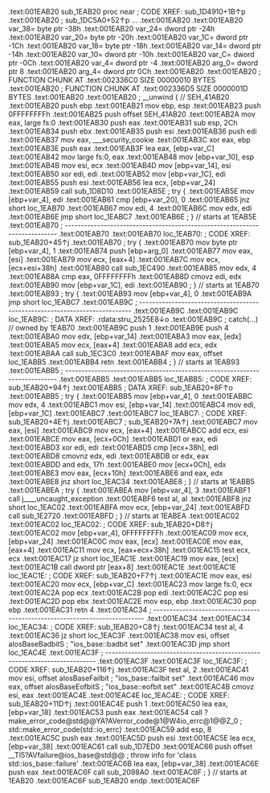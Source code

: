 .text:001EAB20 sub_1EAB20 proc near                    ; CODE XREF: sub_1D4910+1B↑p
.text:001EAB20                                         ; sub_1DC5A0+52↑p ...
.text:001EAB20
.text:001EAB20 var_38= byte ptr -38h
.text:001EAB20 var_24= dword ptr -24h
.text:001EAB20 var_20= byte ptr -20h
.text:001EAB20 var_1C= dword ptr -1Ch
.text:001EAB20 var_18= byte ptr -18h
.text:001EAB20 var_14= dword ptr -14h
.text:001EAB20 var_10= dword ptr -10h
.text:001EAB20 var_C= dword ptr -0Ch
.text:001EAB20 var_4= dword ptr -4
.text:001EAB20 arg_0= dword ptr  8
.text:001EAB20 arg_4= dword ptr  0Ch
.text:001EAB20
.text:001EAB20 ; FUNCTION CHUNK AT .text:002336C0 SIZE 00000010 BYTES
.text:001EAB20 ; FUNCTION CHUNK AT .text:002336D5 SIZE 0000001D BYTES
.text:001EAB20
.text:001EAB20 ; __unwind { // SEH_41AB20
.text:001EAB20 push    ebp
.text:001EAB21 mov     ebp, esp
.text:001EAB23 push    0FFFFFFFFh
.text:001EAB25 push    offset SEH_41AB20
.text:001EAB2A mov     eax, large fs:0
.text:001EAB30 push    eax
.text:001EAB31 sub     esp, 2Ch
.text:001EAB34 push    ebx
.text:001EAB35 push    esi
.text:001EAB36 push    edi
.text:001EAB37 mov     eax, ___security_cookie
.text:001EAB3C xor     eax, ebp
.text:001EAB3E push    eax
.text:001EAB3F lea     eax, [ebp+var_C]
.text:001EAB42 mov     large fs:0, eax
.text:001EAB48 mov     [ebp+var_10], esp
.text:001EAB4B mov     esi, ecx
.text:001EAB4D mov     [ebp+var_14], esi
.text:001EAB50 xor     edi, edi
.text:001EAB52 mov     [ebp+var_1C], edi
.text:001EAB55 push    esi
.text:001EAB56 lea     ecx, [ebp+var_24]
.text:001EAB59 call    sub_1D8D10
.text:001EAB5E ;   try {
.text:001EAB5E mov     [ebp+var_4], edi
.text:001EAB61 cmp     [ebp+var_20], 0
.text:001EAB65 jnz     short loc_1EAB70
.text:001EAB67 mov     edi, 4
.text:001EAB6C mov     edx, edi
.text:001EAB6E jmp     short loc_1EABC7
.text:001EAB6E ;   } // starts at 1EAB5E
.text:001EAB70 ; ---------------------------------------------------------------------------
.text:001EAB70
.text:001EAB70 loc_1EAB70:                             ; CODE XREF: sub_1EAB20+45↑j
.text:001EAB70 ;   try {
.text:001EAB70 mov     byte ptr [ebp+var_4], 1
.text:001EAB74 push    [ebp+arg_0]
.text:001EAB77 mov     eax, [esi]
.text:001EAB79 mov     ecx, [eax+4]
.text:001EAB7C mov     ecx, [ecx+esi+38h]
.text:001EAB80 call    sub_1EC490
.text:001EAB85 mov     edx, 4
.text:001EAB8A cmp     eax, 0FFFFFFFFh
.text:001EAB8D cmovz   edi, edx
.text:001EAB90 mov     [ebp+var_1C], edi
.text:001EAB90 ;   } // starts at 1EAB70
.text:001EAB93 ;   try {
.text:001EAB93 mov     [ebp+var_4], 0
.text:001EAB9A jmp     short loc_1EABC7
.text:001EAB9C ; ---------------------------------------------------------------------------
.text:001EAB9C
.text:001EAB9C loc_1EAB9C:                             ; DATA XREF: .rdata:stru_2525E8↓o
.text:001EAB9C ;   catch(...) // owned by 1EAB70
.text:001EAB9C push    1
.text:001EAB9E push    4
.text:001EABA0 mov     edx, [ebp+var_14]
.text:001EABA3 mov     eax, [edx]
.text:001EABA5 mov     ecx, [eax+4]
.text:001EABA8 add     ecx, edx
.text:001EABAA call    sub_1EC3C0
.text:001EABAF mov     eax, offset loc_1EABB5
.text:001EABB4 retn
.text:001EABB4 ;   } // starts at 1EAB93
.text:001EABB5 ; ---------------------------------------------------------------------------
.text:001EABB5
.text:001EABB5 loc_1EABB5:                             ; CODE XREF: sub_1EAB20+94↑j
.text:001EABB5                                         ; DATA XREF: sub_1EAB20+8F↑o
.text:001EABB5 ;   try {
.text:001EABB5 mov     [ebp+var_4], 0
.text:001EABBC mov     edx, 4
.text:001EABC1 mov     esi, [ebp+var_14]
.text:001EABC4 mov     edi, [ebp+var_1C]
.text:001EABC7
.text:001EABC7 loc_1EABC7:                             ; CODE XREF: sub_1EAB20+4E↑j
.text:001EABC7                                         ; sub_1EAB20+7A↑j
.text:001EABC7 mov     eax, [esi]
.text:001EABC9 mov     ecx, [eax+4]
.text:001EABCC add     ecx, esi
.text:001EABCE mov     eax, [ecx+0Ch]
.text:001EABD1 or      eax, edi
.text:001EABD3 xor     edi, edi
.text:001EABD5 cmp     [ecx+38h], edi
.text:001EABD8 cmovnz  edx, edi
.text:001EABDB or      edx, eax
.text:001EABDD and     edx, 17h
.text:001EABE0 mov     [ecx+0Ch], edx
.text:001EABE3 mov     eax, [ecx+10h]
.text:001EABE6 and     eax, edx
.text:001EABE8 jnz     short loc_1EAC34
.text:001EABE8 ;   } // starts at 1EABB5
.text:001EABEA ;   try {
.text:001EABEA mov     [ebp+var_4], 3
.text:001EABF1 call    j____uncaught_exception
.text:001EABF6 test    al, al
.text:001EABF8 jnz     short loc_1EAC02
.text:001EABFA mov     ecx, [ebp+var_24]
.text:001EABFD call    sub_1E2720
.text:001EABFD ;   } // starts at 1EABEA
.text:001EAC02
.text:001EAC02 loc_1EAC02:                             ; CODE XREF: sub_1EAB20+D8↑j
.text:001EAC02 mov     [ebp+var_4], 0FFFFFFFFh
.text:001EAC09 mov     ecx, [ebp+var_24]
.text:001EAC0C mov     eax, [ecx]
.text:001EAC0E mov     eax, [eax+4]
.text:001EAC11 mov     ecx, [eax+ecx+38h]
.text:001EAC15 test    ecx, ecx
.text:001EAC17 jz      short loc_1EAC1E
.text:001EAC19 mov     eax, [ecx]
.text:001EAC1B call    dword ptr [eax+8]
.text:001EAC1E
.text:001EAC1E loc_1EAC1E:                             ; CODE XREF: sub_1EAB20+F7↑j
.text:001EAC1E mov     eax, esi
.text:001EAC20 mov     ecx, [ebp+var_C]
.text:001EAC23 mov     large fs:0, ecx
.text:001EAC2A pop     ecx
.text:001EAC2B pop     edi
.text:001EAC2C pop     esi
.text:001EAC2D pop     ebx
.text:001EAC2E mov     esp, ebp
.text:001EAC30 pop     ebp
.text:001EAC31 retn    4
.text:001EAC34 ; ---------------------------------------------------------------------------
.text:001EAC34
.text:001EAC34 loc_1EAC34:                             ; CODE XREF: sub_1EAB20+C8↑j
.text:001EAC34 test    al, 4
.text:001EAC36 jz      short loc_1EAC3F
.text:001EAC38 mov     esi, offset aIosBaseBadbitS     ; "ios_base::badbit set"
.text:001EAC3D jmp     short loc_1EAC4E
.text:001EAC3F ; ---------------------------------------------------------------------------
.text:001EAC3F
.text:001EAC3F loc_1EAC3F:                             ; CODE XREF: sub_1EAB20+116↑j
.text:001EAC3F test    al, 2
.text:001EAC41 mov     esi, offset aIosBaseFailbit     ; "ios_base::failbit set"
.text:001EAC46 mov     eax, offset aIosBaseEofbitS     ; "ios_base::eofbit set"
.text:001EAC4B cmovz   esi, eax
.text:001EAC4E
.text:001EAC4E loc_1EAC4E:                             ; CODE XREF: sub_1EAB20+11D↑j
.text:001EAC4E push    1
.text:001EAC50 lea     eax, [ebp+var_18]
.text:001EAC53 push    eax
.text:001EAC54 call    ?make_error_code@std@@YA?AVerror_code@1@W4io_errc@1@@Z_0 ; std::make_error_code(std::io_errc)
.text:001EAC59 add     esp, 8
.text:001EAC5C push    eax
.text:001EAC5D push    esi
.text:001EAC5E lea     ecx, [ebp+var_38]
.text:001EAC61 call    sub_1D7ED0
.text:001EAC66 push    offset __TI5?AVfailure@ios_base@std@@ ; throw info for 'class std::ios_base::failure'
.text:001EAC6B lea     eax, [ebp+var_38]
.text:001EAC6E push    eax
.text:001EAC6F call    sub_2098A0
.text:001EAC6F ; } // starts at 1EAB20
.text:001EAC6F sub_1EAB20 endp
.text:001EAC6F